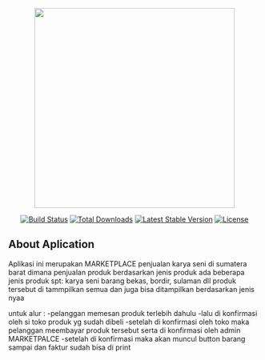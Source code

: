 <p align="center"><a href="https://laravel.com" target="_blank"><img src="https://raw.githubusercontent.com/laravel/art/master/logo-lockup/5%20SVG/2%20CMYK/1%20Full%20Color/laravel-logolockup-cmyk-red.svg" width="400"></a></p>

<p align="center">
<a href="https://travis-ci.org/laravel/framework"><img src="https://travis-ci.org/laravel/framework.svg" alt="Build Status"></a>
<a href="https://packagist.org/packages/laravel/framework"><img src="https://img.shields.io/packagist/dt/laravel/framework" alt="Total Downloads"></a>
<a href="https://packagist.org/packages/laravel/framework"><img src="https://img.shields.io/packagist/v/laravel/framework" alt="Latest Stable Version"></a>
<a href="https://packagist.org/packages/laravel/framework"><img src="https://img.shields.io/packagist/l/laravel/framework" alt="License"></a>
</p>

## About Aplication

Aplikasi ini merupakan MARKETPLACE penjualan karya seni di sumatera barat dimana penjualan produk berdasarkan jenis produk
ada beberapa jenis produk spt: karya seni barang bekas, bordir, sulaman dll
produk tersebut di tammpilkan semua dan juga bisa ditampilkan berdasarkan jenis nyaa

untuk alur :
-pelanggan memesan produk terlebih dahulu
-lalu di konfirmasi oleh si toko produk yg sudah dibeli
-setelah di konfirmasi oleh toko maka pelanggan meembayar produk tersebut serta di konfirmasi oleh admin MARKETPALCE
-setelah di konfirmasi maka akan muncul button barang sampai dan faktur sudah bisa di print
